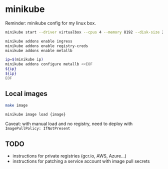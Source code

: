 # minikube

Reminder: minikube config for my linux box.

```bash
minikube start --driver virtualbox --cpus 4 --memory 8192 --disk-size 256g

minikube addons enable ingress
minikube addons enable registry-creds
minikube addons enable metallb

ip=$(minikube ip)
minikube addons configure metallb <<EOF
${ip}
${ip}
EOF
```

## Local images

```bash
make image

minikube image load {image}
```

Caveat: with manual load and no registry, need to deploy with `ImagePullPolicy: IfNotPresent`

## TODO
* instructions for private registries (gcr.io, AWS, Azure...)
* instructions for patching a service account with image pull secrets
